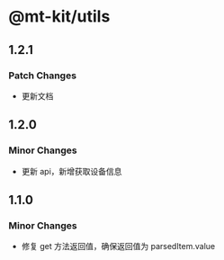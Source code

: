 # @mt-kit/utils

## 1.2.1

### Patch Changes

- 更新文档

## 1.2.0

### Minor Changes

- 更新 api，新增获取设备信息

## 1.1.0

### Minor Changes

- 修复 get 方法返回值，确保返回值为 parsedItem.value
